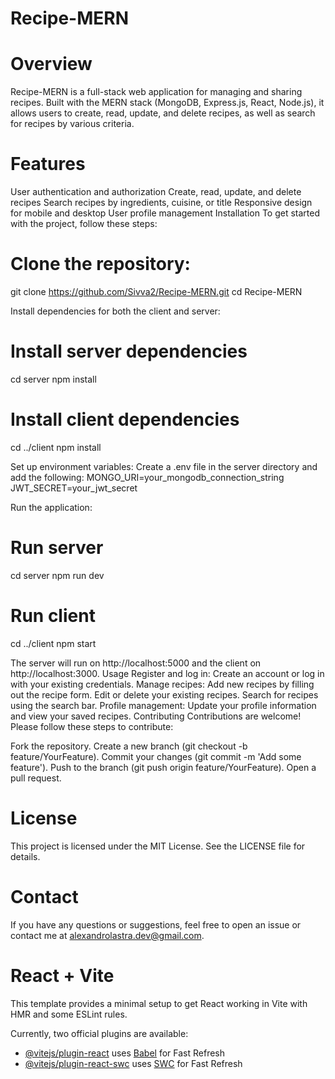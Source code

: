 # Recipe-MERN
# Overview
Recipe-MERN is a full-stack web application for managing and sharing recipes. Built with the MERN stack (MongoDB, Express.js, React, Node.js), it allows users to create, read, update, and delete recipes, as well as search for recipes by various criteria.

# Features
User authentication and authorization
Create, read, update, and delete recipes
Search recipes by ingredients, cuisine, or title
Responsive design for mobile and desktop
User profile management
Installation
To get started with the project, follow these steps:

# Clone the repository:
git clone https://github.com/Sivva2/Recipe-MERN.git
cd Recipe-MERN

Install dependencies for both the client and server:
# Install server dependencies
cd server
npm install

# Install client dependencies
cd ../client
npm install

Set up environment variables: Create a .env file in the server directory and add the following:
MONGO_URI=your_mongodb_connection_string
JWT_SECRET=your_jwt_secret

Run the application:
# Run server
cd server
npm run dev

# Run client
cd ../client
npm start

The server will run on http://localhost:5000 and the client on http://localhost:3000.
Usage
Register and log in: Create an account or log in with your existing credentials.
Manage recipes:
Add new recipes by filling out the recipe form.
Edit or delete your existing recipes.
Search for recipes using the search bar.
Profile management: Update your profile information and view your saved recipes.
Contributing
Contributions are welcome! Please follow these steps to contribute:

Fork the repository.
Create a new branch (git checkout -b feature/YourFeature).
Commit your changes (git commit -m 'Add some feature').
Push to the branch (git push origin feature/YourFeature).
Open a pull request.

# License
This project is licensed under the MIT License. See the LICENSE file for details.

# Contact
If you have any questions or suggestions, feel free to open an issue or contact me at alexandrolastra.dev@gmail.com.


# React + Vite

This template provides a minimal setup to get React working in Vite with HMR and some ESLint rules.

Currently, two official plugins are available:

- [@vitejs/plugin-react](https://github.com/vitejs/vite-plugin-react/blob/main/packages/plugin-react/README.md) uses [Babel](https://babeljs.io/) for Fast Refresh
- [@vitejs/plugin-react-swc](https://github.com/vitejs/vite-plugin-react-swc) uses [SWC](https://swc.rs/) for Fast Refresh

